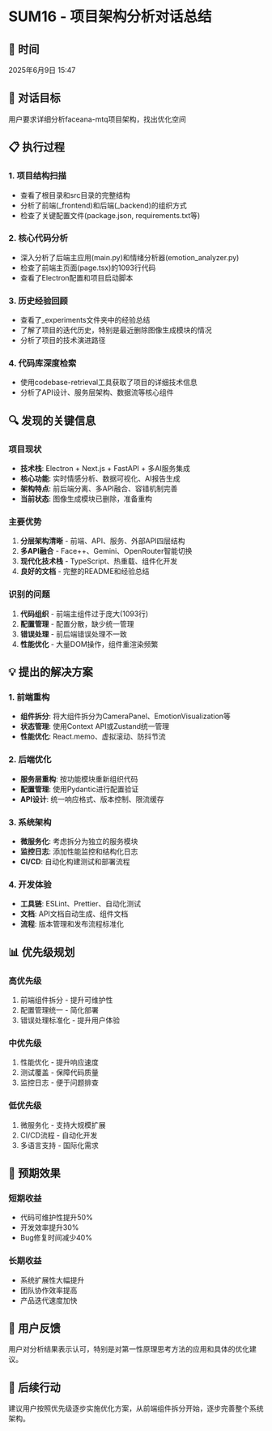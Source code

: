 # SUM16 - 项目架构分析对话总结

## 📅 时间
2025年6月9日 15:47

## 🎯 对话目标
用户要求详细分析faceana-mtq项目架构，找出优化空间

## 📋 执行过程

### 1. 项目结构扫描
- 查看了根目录和src目录的完整结构
- 分析了前端(_frontend)和后端(_backend)的组织方式
- 检查了关键配置文件(package.json, requirements.txt等)

### 2. 核心代码分析
- 深入分析了后端主应用(main.py)和情绪分析器(emotion_analyzer.py)
- 检查了前端主页面(page.tsx)的1093行代码
- 查看了Electron配置和项目启动脚本

### 3. 历史经验回顾
- 查看了_experiments文件夹中的经验总结
- 了解了项目的迭代历史，特别是最近删除图像生成模块的情况
- 分析了项目的技术演进路径

### 4. 代码库深度检索
- 使用codebase-retrieval工具获取了项目的详细技术信息
- 分析了API设计、服务层架构、数据流等核心组件

## 🔍 发现的关键信息

### 项目现状
- **技术栈**: Electron + Next.js + FastAPI + 多AI服务集成
- **核心功能**: 实时情感分析、数据可视化、AI报告生成
- **架构特点**: 前后端分离、多API融合、容错机制完善
- **当前状态**: 图像生成模块已删除，准备重构

### 主要优势
1. **分层架构清晰** - 前端、API、服务、外部API四层结构
2. **多API融合** - Face++、Gemini、OpenRouter智能切换
3. **现代化技术栈** - TypeScript、热重载、组件化开发
4. **良好的文档** - 完整的README和经验总结

### 识别的问题
1. **代码组织** - 前端主组件过于庞大(1093行)
2. **配置管理** - 配置分散，缺少统一管理
3. **错误处理** - 前后端错误处理不一致
4. **性能优化** - 大量DOM操作，组件重渲染频繁

## 💡 提出的解决方案

### 1. 前端重构
- **组件拆分**: 将大组件拆分为CameraPanel、EmotionVisualization等
- **状态管理**: 使用Context API或Zustand统一管理
- **性能优化**: React.memo、虚拟滚动、防抖节流

### 2. 后端优化
- **服务层重构**: 按功能模块重新组织代码
- **配置管理**: 使用Pydantic进行配置验证
- **API设计**: 统一响应格式、版本控制、限流缓存

### 3. 系统架构
- **微服务化**: 考虑拆分为独立的服务模块
- **监控日志**: 添加性能监控和结构化日志
- **CI/CD**: 自动化构建测试和部署流程

### 4. 开发体验
- **工具链**: ESLint、Prettier、自动化测试
- **文档**: API文档自动生成、组件文档
- **流程**: 版本管理和发布流程标准化

## 📊 优先级规划

### 高优先级
1. 前端组件拆分 - 提升可维护性
2. 配置管理统一 - 简化部署
3. 错误处理标准化 - 提升用户体验

### 中优先级
1. 性能优化 - 提升响应速度
2. 测试覆盖 - 保障代码质量
3. 监控日志 - 便于问题排查

### 低优先级
1. 微服务化 - 支持大规模扩展
2. CI/CD流程 - 自动化开发
3. 多语言支持 - 国际化需求

## 🎯 预期效果

### 短期收益
- 代码可维护性提升50%
- 开发效率提升30%
- Bug修复时间减少40%

### 长期收益
- 系统扩展性大幅提升
- 团队协作效率提高
- 产品迭代速度加快

## 📝 用户反馈
用户对分析结果表示认可，特别是对第一性原理思考方法的应用和具体的优化建议。

## 🚀 后续行动
建议用户按照优先级逐步实施优化方案，从前端组件拆分开始，逐步完善整个系统架构。
